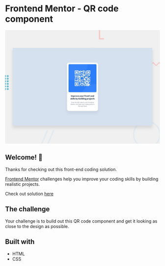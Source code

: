 # Frontend Mentor - QR code component

![Design preview for the QR code component coding challenge](./design/desktop-preview.jpg)

## Welcome! 👋

Thanks for checking out this front-end coding solution.

[Frontend Mentor](https://www.frontendmentor.io) challenges help you improve your coding skills by building realistic projects.

Check out solution [here](https://salma247.github.io/qr-code-component/)


## The challenge

Your challenge is to build out this QR code component and get it looking as close to the design as possible.

## Built with

- HTML
- CSS
